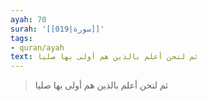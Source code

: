 ```yaml
---
ayah: 70
surah: '[[019|سورة]]'
tags:
- quran/ayah
text: ثم لنحن أعلم بالذين هم أولى بها صليا
---
```

> ثم لنحن أعلم بالذين هم أولى بها صليا
